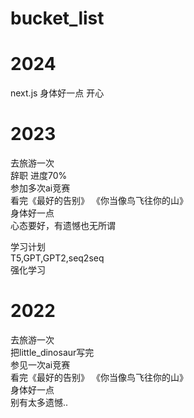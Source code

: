 # bucket_list

# 2024 
next.js
身体好一点
开心


# 2023  
去旅游一次  
辞职 进度70%  
参加多次ai竞赛  
看完《最好的告别》 《你当像鸟飞往你的山》  
身体好一点  
心态要好，有遗憾也无所谓

学习计划  
T5,GPT,GPT2,seq2seq  
强化学习

# 2022  
去旅游一次  
把little_dinosaur写完  
参见一次ai竞赛  
看完《最好的告别》 《你当像鸟飞往你的山》  
身体好一点  
别有太多遗憾..
